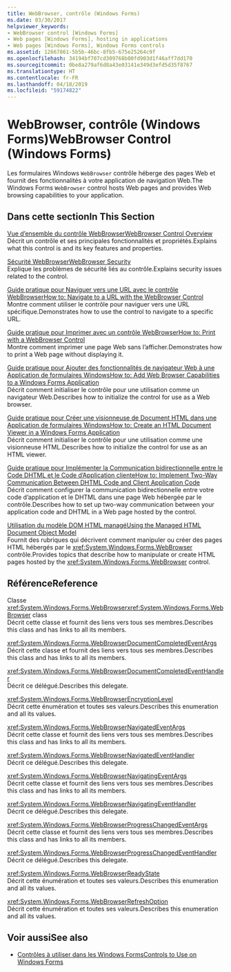 ```yaml
---
title: WebBrowser, contrôle (Windows Forms)
ms.date: 03/30/2017
helpviewer_keywords:
- WebBrowser control [Windows Forms]
- Web pages [Windows Forms], hosting in applications
- Web pages [Windows Forms], Windows Forms controls
ms.assetid: 12667861-5b5b-46bc-8fb5-675e25264c9f
ms.openlocfilehash: 34194bf707cd309768b00fd903d1f46aff7dd170
ms.sourcegitcommit: 0be8a279af6d8a43e03141e349d3efd5d35f8767
ms.translationtype: HT
ms.contentlocale: fr-FR
ms.lasthandoff: 04/18/2019
ms.locfileid: "59174822"
---
```

# <a name="webbrowser-control-windows-forms"></a><span data-ttu-id="12aec-102">WebBrowser, contrôle (Windows Forms)</span><span class="sxs-lookup"><span data-stu-id="12aec-102">WebBrowser Control (Windows Forms)</span></span>
<span data-ttu-id="12aec-103">Les formulaires Windows `WebBrowser` contrôle héberge des pages Web et fournit des fonctionnalités à votre application de navigation Web.</span><span class="sxs-lookup"><span data-stu-id="12aec-103">The Windows Forms `WebBrowser` control hosts Web pages and provides Web browsing capabilities to your application.</span></span>  
  
## <a name="in-this-section"></a><span data-ttu-id="12aec-104">Dans cette section</span><span class="sxs-lookup"><span data-stu-id="12aec-104">In This Section</span></span>  
 [<span data-ttu-id="12aec-105">Vue d’ensemble du contrôle WebBrowser</span><span class="sxs-lookup"><span data-stu-id="12aec-105">WebBrowser Control Overview</span></span>](webbrowser-control-overview.md)  
 <span data-ttu-id="12aec-106">Décrit un contrôle et ses principales fonctionnalités et propriétés.</span><span class="sxs-lookup"><span data-stu-id="12aec-106">Explains what this control is and its key features and properties.</span></span>  
  
 [<span data-ttu-id="12aec-107">Sécurité WebBrowser</span><span class="sxs-lookup"><span data-stu-id="12aec-107">WebBrowser Security</span></span>](webbrowser-security.md)  
 <span data-ttu-id="12aec-108">Explique les problèmes de sécurité liés au contrôle.</span><span class="sxs-lookup"><span data-stu-id="12aec-108">Explains security issues related to the control.</span></span>  
  
 [<span data-ttu-id="12aec-109">Guide pratique pour Naviguer vers une URL avec le contrôle WebBrowser</span><span class="sxs-lookup"><span data-stu-id="12aec-109">How to: Navigate to a URL with the WebBrowser Control</span></span>](how-to-navigate-to-a-url-with-the-webbrowser-control.md)  
 <span data-ttu-id="12aec-110">Montre comment utiliser le contrôle pour naviguer vers une URL spécifique.</span><span class="sxs-lookup"><span data-stu-id="12aec-110">Demonstrates how to use the control to navigate to a specific URL.</span></span>  
  
 [<span data-ttu-id="12aec-111">Guide pratique pour Imprimer avec un contrôle WebBrowser</span><span class="sxs-lookup"><span data-stu-id="12aec-111">How to: Print with a WebBrowser Control</span></span>](how-to-print-with-a-webbrowser-control.md)  
 <span data-ttu-id="12aec-112">Montre comment imprimer une page Web sans l’afficher.</span><span class="sxs-lookup"><span data-stu-id="12aec-112">Demonstrates how to print a Web page without displaying it.</span></span>  
  
 [<span data-ttu-id="12aec-113">Guide pratique pour Ajouter des fonctionnalités de navigateur Web à une Application de formulaires Windows</span><span class="sxs-lookup"><span data-stu-id="12aec-113">How to: Add Web Browser Capabilities to a Windows Forms Application</span></span>](how-to-add-web-browser-capabilities-to-a-windows-forms-application.md)  
 <span data-ttu-id="12aec-114">Décrit comment initialiser le contrôle pour une utilisation comme un navigateur Web.</span><span class="sxs-lookup"><span data-stu-id="12aec-114">Describes how to initialize the control for use as a Web browser.</span></span>  
  
 [<span data-ttu-id="12aec-115">Guide pratique pour Créer une visionneuse de Document HTML dans une Application de formulaires Windows</span><span class="sxs-lookup"><span data-stu-id="12aec-115">How to: Create an HTML Document Viewer in a Windows Forms Application</span></span>](how-to-create-an-html-document-viewer-in-a-windows-forms-application.md)  
 <span data-ttu-id="12aec-116">Décrit comment initialiser le contrôle pour une utilisation comme une visionneuse HTML.</span><span class="sxs-lookup"><span data-stu-id="12aec-116">Describes how to initialize the control for use as an HTML viewer.</span></span>  
  
 [<span data-ttu-id="12aec-117">Guide pratique pour Implémenter la Communication bidirectionnelle entre le Code DHTML et le Code d’Application cliente</span><span class="sxs-lookup"><span data-stu-id="12aec-117">How to: Implement Two-Way Communication Between DHTML Code and Client Application Code</span></span>](implement-two-way-com-between-dhtml-and-client.md)  
 <span data-ttu-id="12aec-118">Décrit comment configurer la communication bidirectionnelle entre votre code d’application et le DHTML dans une page Web hébergée par le contrôle.</span><span class="sxs-lookup"><span data-stu-id="12aec-118">Describes how to set up two-way communication between your application code and DHTML in a Web page hosted by the control.</span></span>  
  
 [<span data-ttu-id="12aec-119">Utilisation du modèle DOM HTML managé</span><span class="sxs-lookup"><span data-stu-id="12aec-119">Using the Managed HTML Document Object Model</span></span>](using-the-managed-html-document-object-model.md)  
 <span data-ttu-id="12aec-120">Fournit des rubriques qui décrivent comment manipuler ou créer des pages HTML hébergés par le <xref:System.Windows.Forms.WebBrowser> contrôle.</span><span class="sxs-lookup"><span data-stu-id="12aec-120">Provides topics that describe how to manipulate or create HTML pages hosted by the <xref:System.Windows.Forms.WebBrowser> control.</span></span>  
  
## <a name="reference"></a><span data-ttu-id="12aec-121">Référence</span><span class="sxs-lookup"><span data-stu-id="12aec-121">Reference</span></span>  
 <span data-ttu-id="12aec-122">Classe <xref:System.Windows.Forms.WebBrowser></span><span class="sxs-lookup"><span data-stu-id="12aec-122"><xref:System.Windows.Forms.WebBrowser> class</span></span>  
 <span data-ttu-id="12aec-123">Décrit cette classe et fournit des liens vers tous ses membres.</span><span class="sxs-lookup"><span data-stu-id="12aec-123">Describes this class and has links to all its members.</span></span>  
  
 <xref:System.Windows.Forms.WebBrowserDocumentCompletedEventArgs>  
 <span data-ttu-id="12aec-124">Décrit cette classe et fournit des liens vers tous ses membres.</span><span class="sxs-lookup"><span data-stu-id="12aec-124">Describes this class and has links to all its members.</span></span>  
  
 <xref:System.Windows.Forms.WebBrowserDocumentCompletedEventHandler>  
 <span data-ttu-id="12aec-125">Décrit ce délégué.</span><span class="sxs-lookup"><span data-stu-id="12aec-125">Describes this delegate.</span></span>  
  
 <xref:System.Windows.Forms.WebBrowserEncryptionLevel>  
 <span data-ttu-id="12aec-126">Décrit cette énumération et toutes ses valeurs.</span><span class="sxs-lookup"><span data-stu-id="12aec-126">Describes this enumeration and all its values.</span></span>  
  
 <xref:System.Windows.Forms.WebBrowserNavigatedEventArgs>  
 <span data-ttu-id="12aec-127">Décrit cette classe et fournit des liens vers tous ses membres.</span><span class="sxs-lookup"><span data-stu-id="12aec-127">Describes this class and has links to all its members.</span></span>  
  
 <xref:System.Windows.Forms.WebBrowserNavigatedEventHandler>  
 <span data-ttu-id="12aec-128">Décrit ce délégué.</span><span class="sxs-lookup"><span data-stu-id="12aec-128">Describes this delegate.</span></span>  
  
 <xref:System.Windows.Forms.WebBrowserNavigatingEventArgs>  
 <span data-ttu-id="12aec-129">Décrit cette classe et fournit des liens vers tous ses membres.</span><span class="sxs-lookup"><span data-stu-id="12aec-129">Describes this class and has links to all its members.</span></span>  
  
 <xref:System.Windows.Forms.WebBrowserNavigatingEventHandler>  
 <span data-ttu-id="12aec-130">Décrit ce délégué.</span><span class="sxs-lookup"><span data-stu-id="12aec-130">Describes this delegate.</span></span>  
  
 <xref:System.Windows.Forms.WebBrowserProgressChangedEventArgs>  
 <span data-ttu-id="12aec-131">Décrit cette classe et fournit des liens vers tous ses membres.</span><span class="sxs-lookup"><span data-stu-id="12aec-131">Describes this class and has links to all its members.</span></span>  
  
 <xref:System.Windows.Forms.WebBrowserProgressChangedEventHandler>  
 <span data-ttu-id="12aec-132">Décrit ce délégué.</span><span class="sxs-lookup"><span data-stu-id="12aec-132">Describes this delegate.</span></span>  
  
 <xref:System.Windows.Forms.WebBrowserReadyState>  
 <span data-ttu-id="12aec-133">Décrit cette énumération et toutes ses valeurs.</span><span class="sxs-lookup"><span data-stu-id="12aec-133">Describes this enumeration and all its values.</span></span>  
  
 <xref:System.Windows.Forms.WebBrowserRefreshOption>  
 <span data-ttu-id="12aec-134">Décrit cette énumération et toutes ses valeurs.</span><span class="sxs-lookup"><span data-stu-id="12aec-134">Describes this enumeration and all its values.</span></span>  
  
## <a name="see-also"></a><span data-ttu-id="12aec-135">Voir aussi</span><span class="sxs-lookup"><span data-stu-id="12aec-135">See also</span></span>

- [<span data-ttu-id="12aec-136">Contrôles à utiliser dans les Windows Forms</span><span class="sxs-lookup"><span data-stu-id="12aec-136">Controls to Use on Windows Forms</span></span>](controls-to-use-on-windows-forms.md)

